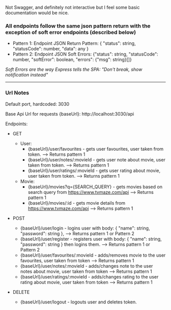 <p> Not Swagger, and definitely not interactive but I feel some basic documentation would be nice. </p>

<h3> All endpoints follow the same json pattern return with the exception of soft error endpoints (described below) </h3>

- Pattern 1: Endpoint JSON Return Pattern: { "status": string, "statusCode": number, "data": any }
- Pattern 2: Endpoint JSON Soft Errors: {"status": string, "statusCode": number, "softError": boolean, "errors": {"msg": string}[]}

<i>Soft Errors are the way Express tells the SPA: "Don't break, show notification instead"</i>
<hr/>

<h3> Url Notes </h3
  
Default port, hardcoded: 3030
  
Base Api Url for requests {baseUrl}: http://localhost:3030/api

Endpoints: 
  - GET
    - User: 
      - {baseUrl}/user/favourites - gets user favourites, user taken from token. --> Returns pattern 1
      - {baseUrl}/user/notes/:movieId - gets user note about movie, user taken from token. --> Returns pattern 1
      - {baseUrl}/user/ratings/:movieId - gets user rating about movie, user taken from token. --> Returns pattern 1
    - Movie: 
      - {baseUrl}/movies?q={SEARCH_QUERY} - gets movies based on search query from https://www.tvmaze.com/api --> Returns pattern 1
      - {baseUrl}/movies/:id - gets movie details from https://www.tvmaze.com/api --> Returns pattern 1
  
   - POST
      - {baseUrl}/user/login - logins user with body: { "name": string, "password": string }, --> Returns pattern 1 or Pattern 2
      - {baseUrl}/user/register - registers user with body: { "name": string, "password": string } then logins them. --> Returns pattern 1 or Pattern 2
      - {baseUrl}/user/favourites/:movieId - adds/removes movie to the user favourites, user taken from token --> Returns pattern 1
      - {baseUrl}/user/notes/:movieId - adds/changes note to the user notes about movie, user taken from token --> Returns pattern 1
      - {baseUrl}/user/ratings/:movieId - adds/changes rating to the user rating about movie, user taken from token --> Returns pattern 1

  - DELETE
    - {baseUrl}/user/logout - logouts user and deletes token.

